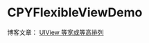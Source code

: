 # CPYFlexibleViewDemo

博客文章： [UIView 等宽或等高排列](https://imciel.com/2016/08/29/uiview-same-width-autolayout/)
